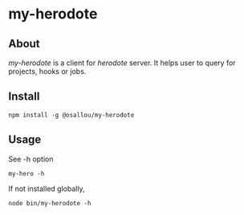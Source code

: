 # my-herodote

## About

*my-herodote* is a client for *herodote* server.
It helps user to query for projects, hooks or jobs.

## Install

    npm install -g @osallou/my-herodote

## Usage

See -h option

    my-hero -h

If not installed globally,

    node bin/my-herodote -h
